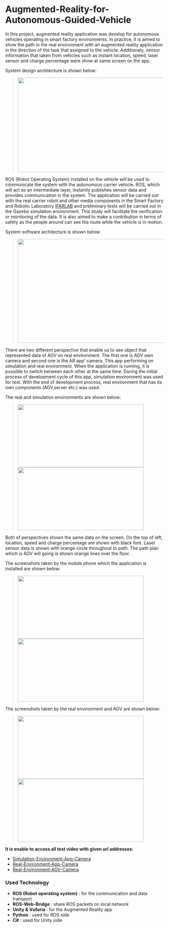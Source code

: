 # Augmented-Reality-for-Autonomous-Guided-Vehicle
In this project, augmented reality application was develop for autonomous vehicles operating in smart factory environments. In practice, it is aimed to show the path in the real environment with an augmented reality application in the direction of the task that assigned to the vehicle. Additionaly, sensor information that taken from vehicles such as instant location, speed, laser sensor and charge percentage were show at same screen on the app.

System design architecture is shown below:
> <img src="https://github.com/zekeriyyaa/Augmented-Reality-on-Autonomous-Guided-Vehicle/blob/master/images/systemArchitecture.PNG" width="675px" height="300px"/>

ROS (Robot Operating System) installed on the vehicle will be used to communicate the system with the autonomous carrier vehicle. ROS, which will act as an intermediate layer, instantly publishes sensor data and provides communication in the system. The application will be carried out with the real carrier robot and other media components in the Smart Factory and Robotic Laboratory [IFARLAB](https://ifarlab.ogu.edu.tr) and preliminary tests will be carried out in the Gazebo simulation environment. This study will facilitate the verification or monitoring of the data. It is also aimed to make a contribution in terms of safety as the people around can see the route while the vehicle is in motion.

System software architecture is shown below:
> <img src="https://github.com/zekeriyyaa/Augmented-Reality-on-Autonomous-Guided-Vehicle/blob/master/images/softwareArchitecture.PNG" width="630px" height="330px"/>
 
There are two different perspective that enable us to see object that represented data of AGV on real environment. The first one is AGV own camera and second one is the AR app' camera. This app performing on simulation and real environment. When the application is running, it is possible to switch between each other at the same time. During the initial process of development cycle of this app, simulation environment was used for test. With the end of development process, real environment that has its own components (AGV,server etc.) was used.

The real and simulation environments are shown below: 
> <img src="https://github.com/zekeriyyaa/Augmented-Reality-on-Autonomous-Guided-Vehicle/blob/master/images/realEnvironment.png" width="400px" height="200px"/>
> <img src="https://github.com/zekeriyyaa/Augmented-Reality-on-Autonomous-Guided-Vehicle/blob/master/images/simulationEnvironment.png" width="400px" height=200px"/>
 
Both of perspectives shown the same data on the screen. On the top of left, location, speed and charge percentage are shown with black font. Laser sensor data is shown with orange circle throughout to path. The path plan which is AGV will going is shown orange lines over the floor.

The screenshots taken by the mobile phone which the application is installed are shown below:
> <img src="https://github.com/zekeriyyaa/Augmented-Reality-on-Autonomous-Guided-Vehicle/blob/master/images/AppCameraSimulationPerspective.jpg" width="400px" height="200px"/>
> <img src="https://github.com/zekeriyyaa/Augmented-Reality-on-Autonomous-Guided-Vehicle/blob/master/images/ARCameraSimulationPerspective.png" width="400px" height=200px"/>
 
The screenshots taken by the real environment and AGV are shown below:
> <img src="https://github.com/zekeriyyaa/Augmented-Reality-on-Autonomous-Guided-Vehicle/blob/master/images/ARCameraPerspective.png" width="400px" height="200px"/>
> <img src="https://github.com/zekeriyyaa/Augmented-Reality-on-Autonomous-Guided-Vehicle/blob/master/images/AGVCameraPerspective.png" width="400px" height=200px"/>
 
**It is enable to access all test video with given url addresses:**
- [Simulation-Environment-App-Camera](https://drive.google.com/file/d/1twgUH91NDP1vr8UKaw8O8o58-cuKvQFH/view)
- [Real-Environment-App-Camera](https://drive.google.com/file/d/1yQWT3beJa_ufd6g9eOfbxqOkZzo6VqDu/view)
- [Real-Environment-AGV-Camera](https://drive.google.com/file/d/1UhpUbeTwgXvo0dUhdHG4E4hkNhpImz_W/view)

### Used Technology
- **ROS (Robot operating system)** : for the communication and data transport
- **ROS-Web-Bridge** : share ROS packets on local network 
- **Unity & Vuforia** : for the Augmented Reality app
- **Python** : used for ROS side
- **C#** : used for Unity side

